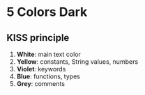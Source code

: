 # 5 Colors Dark

## KISS principle

1. **White**: main text color
2. **Yellow**: constants, String values, numbers
3. **Violet**: keywords
4. **Blue**: functions, types
5. **Grey**: comments
